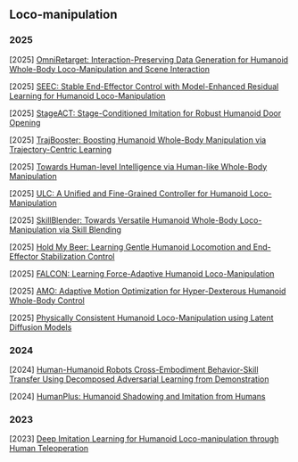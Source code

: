 ## Loco-manipulation

### 2025

[2025] [OmniRetarget: Interaction-Preserving Data Generation for Humanoid Whole-Body Loco-Manipulation and Scene Interaction](https://arxiv.org/abs/2509.26633)

[2025] [SEEC: Stable End-Effector Control with Model-Enhanced Residual Learning for Humanoid Loco-Manipulation](https://arxiv.org/abs/2509.21231)

[2025] [StageACT: Stage-Conditioned Imitation for Robust Humanoid Door Opening](https://arxiv.org/abs/2509.13200)

[2025] [TrajBooster: Boosting Humanoid Whole-Body Manipulation via Trajectory-Centric Learning](https://arxiv.org/abs/2509.11839)

[2025] [Towards Human-level Intelligence via Human-like Whole-Body Manipulation](https://arxiv.org/abs/2507.17141)

[2025] [ULC: A Unified and Fine-Grained Controller for Humanoid Loco-Manipulation](https://arxiv.org/abs/2507.06905)

[2025] [SkillBlender: Towards Versatile Humanoid Whole-Body Loco-Manipulation via Skill Blending](https://arxiv.org/abs/2506.09366)

[2025] [Hold My Beer: Learning Gentle Humanoid Locomotion and End-Effector Stabilization Control](https://arxiv.org/abs/2505.24198)

[2025] [FALCON: Learning Force-Adaptive Humanoid Loco-Manipulation](https://arxiv.org/abs/2505.06776)

[2025] [AMO: Adaptive Motion Optimization for Hyper-Dexterous Humanoid Whole-Body Control](https://arxiv.org/abs/2505.03738)

[2025] [Physically Consistent Humanoid Loco-Manipulation using Latent Diffusion Models](https://arxiv.org/abs/2504.16843)



### 2024

[2024] [Human-Humanoid Robots Cross-Embodiment Behavior-Skill Transfer Using Decomposed Adversarial Learning from Demonstration](https://arxiv.org/abs/2412.15166)

[2024] [HumanPlus: Humanoid Shadowing and Imitation from Humans](https://arxiv.org/abs/2406.10454)



### 2023

[2023] [Deep Imitation Learning for Humanoid Loco-manipulation through Human Teleoperation](https://arxiv.org/abs/2309.01952)